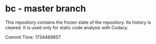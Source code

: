 # bc - master branch

This repository contains the frozen state of the repository.
Its history is cleared. It is used only for static code
analysis with Codacy.

Commit Time: 1734469857